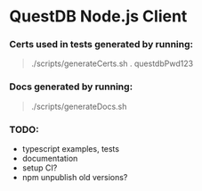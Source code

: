 # QuestDB Node.js Client

### Certs used in tests generated by running:
> ./scripts/generateCerts.sh . questdbPwd123

### Docs generated by running:
> ./scripts/generateDocs.sh

### TODO:
 - typescript examples, tests
 - documentation
 - setup CI?
 - npm unpublish old versions?
